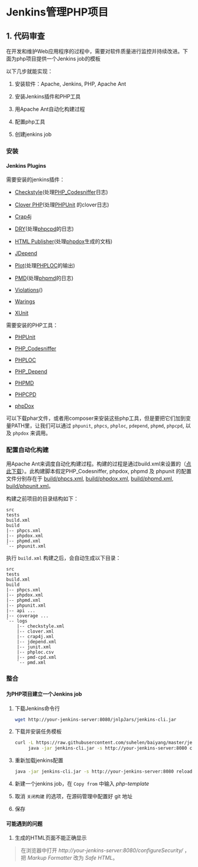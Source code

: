 # Jenkins管理PHP项目

## 1. 代码审查

在开发和维护Web应用程序的过程中，需要对软件质量进行监控并持续改进。下面为php项目提供一个Jenkins job的模板

以下几步就能实现：

1. 安装软件：Apache, Jenkins, PHP, Apache Ant

2. 安装Jenkins插件和PHP工具

3. 用Apache Ant自动化构建过程

4. 配置php工具

5. 创建jenkins job

### 安装

#### Jenkins Plugins

需要安装的jenkins插件：

* [Checkstyle](http://wiki.jenkins-ci.org/display/JENKINS/Checkstyle+Plugin)(处理[PHP_Codesniffer](https://github.com/squizlabs/PHP_CodeSniffer)日志)

* [Clover PHP](http://wiki.jenkins-ci.org/display/JENKINS/Clover+PHP+Plugin)(处理[PHPUnit](https://github.com/squizlabs/PHP_CodeSniffer) 的clover日志)

* [Crap4j](http://wiki.jenkins-ci.org/display/JENKINS/Crap4J+Plugin)

* [DRY](http://wiki.jenkins-ci.org/display/JENKINS/DRY+Plugin)(处理[phpcpd](https://github.com/sebastianbergmann/phpcpd)的日志)

* [HTML Publisher](http://wiki.jenkins-ci.org/display/JENKINS/HTML+Publisher+Plugin)(处理[phpdox](http://phpdox.de/)生成的文档)

* [JDepend](http://wiki.jenkins-ci.org/display/JENKINS/JDepend+Plugin)

* [Plot](http://wiki.jenkins-ci.org/display/JENKINS/Plot+Plugin)(处理[PHPLOC](https://github.com/sebastianbergmann/phploc)的输出)

* [PMD](http://wiki.jenkins-ci.org/display/JENKINS/PMD+Plugin)(处理[phpmd](http://phpmd.org/)的日志)

* [Violations](http://wiki.jenkins-ci.org/display/JENKINS/Violations)()

* [Warings](https://wiki.jenkins-ci.org/display/JENKINS/Warnings+Plugin)

* [XUnit](http://wiki.jenkins-ci.org/display/JENKINS/xUnit+Plugin)

需要安装的PHP工具：

* [PHPUnit](https://github.com/squizlabs/PHP_CodeSniffer)

* [PHP_Codesniffer](https://github.com/squizlabs/PHP_CodeSniffer)

* [PHPLOC](https://github.com/sebastianbergmann/phploc)

* [PHP_Depend](http://pdepend.org/)

* [PHPMD](http://phpmd.org/)

* [PHPCPD](https://github.com/sebastianbergmann/phpcpd)

* [phpDox](http://phpdox.de/)

可以下载phar文件，或者用composer来安装这些php工具，但是要把它们加到变量PATH里，让我们可以通过 `phpunit`, `phpcs`, `phploc`, `pdepend`, `phpmd`, `phpcpd`, 以及 `phpdox` 来调用。


### 配置自动化构建

用Apache Ant来调度自动化构建过程。构建的过程是通过build.xml来设置的（[点此下载](https://github.com/suhelen/baiyang/blob/master/jenkins/build.xml)）。此构建脚本假定PHP_Codesniffer, phpdox, phpmd 及 phpunit 的配置文件分别存在于 [build/phpcs.xml](https://github.com/suhelen/baiyang/blob/master/jenkins/phpcs.xml), [build/phpdox.xml](https://github.com/suhelen/baiyang/blob/master/jenkins/phpdox.xml), [build/phpmd.xml](https://github.com/suhelen/baiyang/blob/master/jenkins/phpmd.xml), [build/phpunit.xml](https://github.com/suhelen/baiyang/blob/master/jenkins/phpunit.xml)。

构建之前项目的目录结构如下：

```
src
tests
build.xml
build
|-- phpcs.xml
|-- phpdox.xml
|-- phpmd.xml
`-- phpunit.xml
```

执行 `build.xml` 构建之后，会自动生成以下目录：

```
src
tests
build.xml
build
|-- phpcs.xml
|-- phpdox.xml
|-- phpmd.xml
|-- phpunit.xml
|-- api ...
|-- coverage ...
`-- logs
    |-- checkstyle.xml
    |-- clover.xml
    |-- crap4j.xml
    |-- jdepend.xml
    |-- junit.xml
    |-- phploc.csv
    |-- pmd-cpd.xml
    `-- pmd.xml
```

### 整合


#### 为PHP项目建立一个Jenkins job

1. 下载Jenkins命令行

    ```bash
    wget http://your-jenkins-server:8080/jnlpJars/jenkins-cli.jar
    ```

2. 下载并安装任务模板

    ```bash
    curl -L https://raw.githubusercontent.com/suhelen/baiyang/master/jenkins/config.xml | \
         java -jar jenkins-cli.jar -s http://your-jenkins-server:8080 create-job php-template
    ```

3. 重新加载jenkins配置

    ```bash
    java -jar jenkins-cli.jar -s http://your-jenkins-server:8080 reload-configuration
    ```

4. 新建一个jenkins job，在 `Copy from` 中输入 *php-template* 

5. 取消 `关闭构建` 的选项，在源码管理中配置好 git 地址

6. 保存

#### 可能遇到的问题

1. 生成的HTML页面不能正确显示

> 在浏览器中打开 *http://your-jenkins-server:8080/configureSecurity/* ，把 *Markup Formatter* 改为 *Safe HTML*。